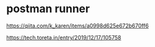 # postman runner

https://qiita.com/k_karen/items/a0998d625e672b670ff6

https://tech.toreta.in/entry/2019/12/17/105758
